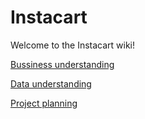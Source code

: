 # Instacart
Welcome to the Instacart wiki!


[Bussiness understanding](https://github.com/Leonidk29/Instacart/wiki/Business-understanding)

[Data understanding](https://github.com/Leonidk29/Instacart/wiki/Data-understanding)

[Project planning](https://github.com/Leonidk29/Instacart/wiki/Project-planning)
